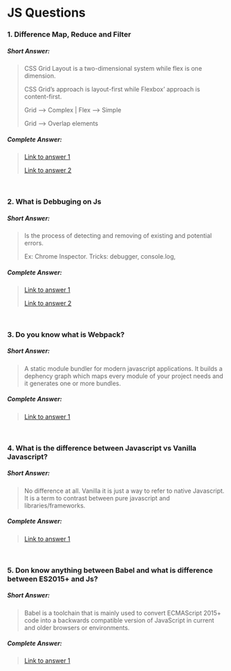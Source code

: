 # JS Questions

### 1. Difference Map, Reduce and Filter
>
##### Short Answer:
>
> CSS Grid Layout is a two-dimensional system while flex is one dimension.
>
> CSS Grid’s approach is layout-first while Flexbox’ approach is content-first.
>
> Grid --> Complex | Flex --> Simple
>
> Grid --> Overlap elements
>
##### Complete Answer:
>
> [Link to answer 1](https://codeburst.io/array-methods-explained-filter-vs-map-vs-reduce-vs-foreach-ea3127c6d319)
>
> [Link to answer 2](https://medium.com/poka-techblog/simplify-your-javascript-use-map-reduce-and-filter-bd02c593cc2d)

<br />

### 2. What is Debbuging on Js
>
##### Short Answer:
>
> Is the process of detecting and removing of existing and potential errors.
>
> Ex: Chrome Inspector. Tricks: debugger, console.log,
>
##### Complete Answer:
>
> [Link to answer 1](https://raygun.com/learn/javascript-debugging-tips)
>
> [Link to answer 2](https://raygun.com/learn/javascript-debugging-tips)

<br />

### 3. Do you know what is Webpack?
>
##### Short Answer:
>
> A static module bundler for modern javascript applications. It builds a dephency graph which maps every module of your project needs and it generates one or more bundles.
>
##### Complete Answer:
>
> [Link to answer 1](https://webpack.js.org/concepts/)
>

<br />

### 4. What is the difference between Javascript vs Vanilla Javascript?
>
##### Short Answer:
>
> No difference at all. Vanilla it is just a way to refer to native Javascript. It is a term to contrast between pure javascript and libraries/frameworks.
>
##### Complete Answer:
>
> [Link to answer 1](https://stackoverflow.com/questions/20435653/what-is-vanillajs)
>

<br />

### 5. Don know anything between Babel and what is difference between ES2015+ and Js?
>
##### Short Answer:
>
> Babel is a toolchain that is mainly used to convert ECMAScript 2015+ code into a backwards compatible version of JavaScript in current and older browsers or environments. 
>
##### Complete Answer:
>
> [Link to answer 1](https://babeljs.io/docs/en/)
>
